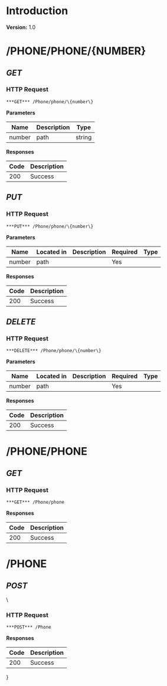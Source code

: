# Introduction 

**Version:** 1.0 

# /PHONE/PHONE/\{NUMBER\}
## ***GET*** 

### HTTP Request 
`***GET*** /Phone/phone/\{number\}` 


**Parameters**

| Name | Description | Type |
| ---- | ----------- |  ---- |
| number | path | string |

**Responses**

| Code | Description |
| ---- | ----------- |
| 200 | Success |

## ***PUT*** 

### HTTP Request 
`***PUT*** /Phone/phone/\{number\}` 

**Parameters**

| Name | Located in | Description | Required | Type |
| ---- | ---------- | ----------- | -------- | ---- |
| number | path |  | Yes |  |

**Responses**

| Code | Description |
| ---- | ----------- |
| 200 | Success |

## ***DELETE*** 

### HTTP Request 
`***DELETE*** /Phone/phone/\{number\}` 

**Parameters**

| Name | Located in | Description | Required | Type |
| ---- | ---------- | ----------- | -------- | ---- |
| number | path |  | Yes |  |

**Responses**

| Code | Description |
| ---- | ----------- |
| 200 | Success |

# /PHONE/PHONE
## ***GET*** 

### HTTP Request 
`***GET*** /Phone/phone` 

**Responses**

| Code | Description |
| ---- | ----------- |
| 200 | Success |

# /PHONE
## ***POST*** 
\
### HTTP Request 
`***POST*** /Phone` 

**Responses**

| Code | Description |
| ---- | ----------- |
| 200 | Success |

<!-- Converted with the swagger-to-slate \ul https://github.com/lavkumarv/swagger-to-slate\ulnone  -->}
